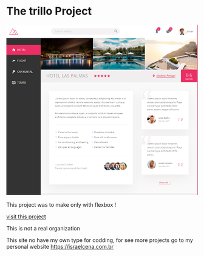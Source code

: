 # The trillo Project

![The Trillo Project](./trillo.png)

This project was to make only with flexbox !

[visit this project](https://www.trillo.israelcena.com.br/)

This is not a real organization

This site no have my own type for codding, for see more projects go to my personal website
https://israelcena.com.br
